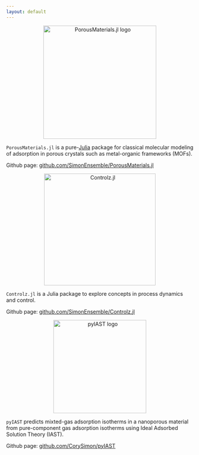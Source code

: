 ```yaml
---
layout: default
---
```


<figure>
	<center>
	<img src="https://raw.githubusercontent.com/SimonEnsemble/PorousMaterials.jl/master/PMlogo.png" alt="PorousMaterials.jl logo" style="width:304px">
	</center>
</figure>

`PorousMaterials.jl` is a pure-[Julia](https://julialang.org/) package for classical molecular modeling of adsorption in porous crystals such as metal-organic frameworks (MOFs).

Github page: [github.com/SimonEnsemble/PorousMaterials.jl](https://github.com/SimonEnsemble/PorousMaterials.jl)

<figure>
    <center>
    <img src="https://raw.githubusercontent.com/SimonEnsemble/Controlz.jl/master/docs/src/assets/logo.png" alt="Controlz.jl" style="width:300px">
    </center>
</figure>

`Controlz.jl` is a Julia package to explore concepts in process dynamics and control.

Github page: [github.com/SimonEnsemble/Controlz.jl](https://github.com/SimonEnsemble/Controlz.jl)

<figure>
	<center>
	<img src="../images/pyIAST_logo_resolute.png" alt="pyIAST logo" style="width:250px">
	</center>
</figure>


`pyIAST` predicts mixted-gas adsorption isotherms in a nanoporous material from pure-component gas adsorption isotherms using Ideal Adsorbed Solution Theory (IAST).

Github page: [github.com/CorySimon/pyIAST](https://github.com/CorySimon/pyIAST)
